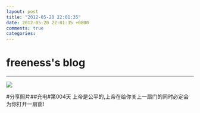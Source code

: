 ```yaml
---
layout: post
title: "2012-05-20 22:01:35"
date: 2012-05-20 22:01:35 +0800
comments: true
categories: 
---
```


# freeness's blog

----------

![](http://okqmqrbgo.bkt.clouddn.com/201205202201351.jpg)

>
\#分享照片\#\#充电\#第004天 上帝是公平的,上帝在给你关上一扇门的同时必定会为你打开一扇窗!